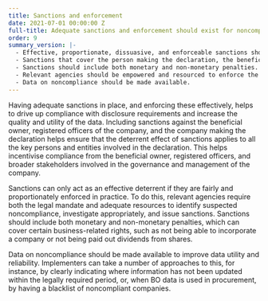 ```yaml
---
title: Sanctions and enforcement
date: 2021-07-01 00:00:00 Z
full-title: Adequate sanctions and enforcement should exist for noncompliance
order: 9
summary_version: |-
  - Effective, proportionate, dissuasive, and enforceable sanctions should exist for noncompliance with disclosure requirements, including for non-submission, late submission, incomplete submission, or false submission.
  - Sanctions that cover the person making the declaration, the beneficial owner, registered officers of the company, and the declaring company should be considered.
  - Sanctions should include both monetary and non-monetary penalties.
  - Relevant agencies should be empowered and resourced to enforce the sanctions that exist for noncompliance.
  - Data on noncompliance should be made available.
---
```


Having adequate sanctions in place, and enforcing these effectively, helps to drive up compliance with disclosure requirements and increase the quality and utility of the data. Including sanctions against the beneficial owner, registered officers of the company, and the company making the declaration helps ensure that the deterrent effect of sanctions applies to all the key persons and entities involved in the declaration. This helps incentivise compliance from the beneficial owner, registered officers, and broader stakeholders involved in the governance and management of the company.

Sanctions can only act as an effective deterrent if they are fairly and proportionately enforced in practice. To do this, relevant agencies require both the legal mandate and adequate resources to identify suspected noncompliance, investigate appropriately, and issue sanctions. Sanctions should include both monetary and non-monetary penalties, which can cover certain business-related rights, such as not being able to incorporate a company or not being paid out dividends from shares.

Data on noncompliance should be made available to improve data utility and reliability. Implementers can take a number of approaches to this, for instance, by clearly indicating where information has not been updated within the legally required period, or, when BO data is used in procurement, by having a blacklist of noncompliant companies.
